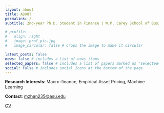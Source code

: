 ```yaml
---
layout: about
title: ABOUT
permalink: /
subtitle: 2nd-year Ph.D. Student in Finance | W.P. Carey School of Business | Arizona State University

# profile:
#   align: right
#   image: prof_pic.jpg
#   image_circular: false # crops the image to make it circular

latest_posts: false
news: false # includes a list of news items
selected_papers: false # includes a list of papers marked as "selected={true}"
social: false # includes social icons at the bottom of the page
---
```


**Research Interests**: Macro-finance, Empirical Asset Pricing, Machine Learning

**Contact**: <mzhan235@asu.edu>

[CV](https://1drv.ms/b/s!AnIXo0FznANzged6FJFeOWy5oXjQRg?e=3SxYX5)